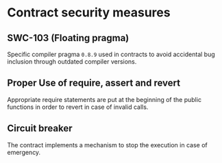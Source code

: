 # Contract security measures

## SWC-103 (Floating pragma)

Specific compiler pragma `0.8.9` used in contracts to avoid accidental bug inclusion through outdated compiler versions.

## Proper Use of require, assert and revert

Appropriate require statements are put at the beginning of the public functions in order to revert in case of invalid calls.

## Circuit breaker

The contract implements a mechanism to stop the execution in case of emergency.